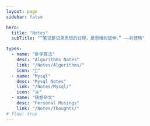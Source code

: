 ```yaml
---
layout: page
sidebar: false

hero:
  title: "Notes"
  subTitle: "“笔记是记录思想的过程，是思维的延伸。” ——刘佳琦"

types:
  - name: "卧学算法"
    desc: "Algorithms Notes"
    link: "/Notes/Algorithms/"
    icon: "📝"
  - name: "Mysql"
    desc: "Mysql Notes"
    link: "/Notes/Mysql/"
    icon: "📊"
  - name: "随想杂文"
    desc: "Personal Musings"
    link: "/Notes/Thoughts/"
# flow: true
---
```


<script setup>
import BlogArchive from '../../.vitepress/views/BlogArchive.vue'
</script>

<BlogArchive/>
